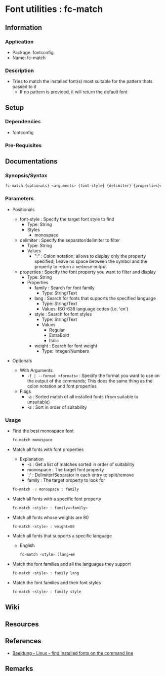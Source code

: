 # Font utilities : fc-match

## Information
### Application
+ Package: fontconfig
+ Name: fc-match

### Description
- Tries to match the installed font(s) most suitable for the pattern thats passed to it
    - If no pattern is provided, it will return the default font

## Setup
### Dependencies
+ fontconfig

### Pre-Requisites

## Documentations
### Synopsis/Syntax
```bash
fc-match {optionals} <arguments> {font-style} {delimiter} {properties}=<values>
```

### Parameters
- Positionals
    - font-style : Specify the target font style to find
        + Type: String
        - Styles
            + monospace
    - delimiter : Specify the separator/delimiter to filter
        + Type: String
        - Values
            + ":" : Colon notation; allows to display only the property specified; Leave no space between the symbol and the property to return a verbose output
    - properties : Specify the font property you want to filter and display
        + Type: String
        - Properties
            - family : Search for font family
                + Type: String/Text
            - lang   : Search for fonts that supports the specified language
                + Type: String/Text
                + Values: ISO-639 language codes (i.e. 'en')
            - style  : Search for font styles
                + Type: String/Text
                - Values
                    + Regular
                    + ExtraBold
                    + Italic
            - weight : Search for font weight
                + Type: Integer/Numbers

- Optionals
    - With Arguments
        + `-f | --format <formats>` : Specify the format you want to use on the output of the commands; This does the same thing as the colon notation and font properties
    - Flags
        + -a : Sorted match of all installed fonts (from suitable to unsuitable)
        + -s : Sort in order of suitability

### Usage
- Find the best monospace font
    ```bash
    fc-match monospace
    ```

- Match all fonts with font properties
    - Explanation
        + -s : Get a list of matches sorted in order of suitability
        + monospace : The target font property
        + ':' : Delimiter/Separator in each entry to split/remove
        + family : The target property to look for
    ```bash
    fc-match -s monospace : family
    ```

- Match all fonts with a specific font property
    ```bash
    fc-match <style> : family=<family>
    ```

- Match all fonts whose weights are 80
    ```bash
    fc-match <style> : weight=80
    ```

- Match all fonts that supports a specific language
    - English
        ```bash
        fc-match <style> :lang=en
        ```

- Match the font families and all the languages they support
    ```bash
    fc-match <style> : family lang
    ```

- Match the font families and their font styles
    ```bash
    fc-match <style> : family style
    ```

## Wiki

## Resources

## References
+ [Baeldung - Linux - find installed fonts on the command line](https://www.baeldung.com/linux/find-installed-fonts-command-line)

## Remarks

